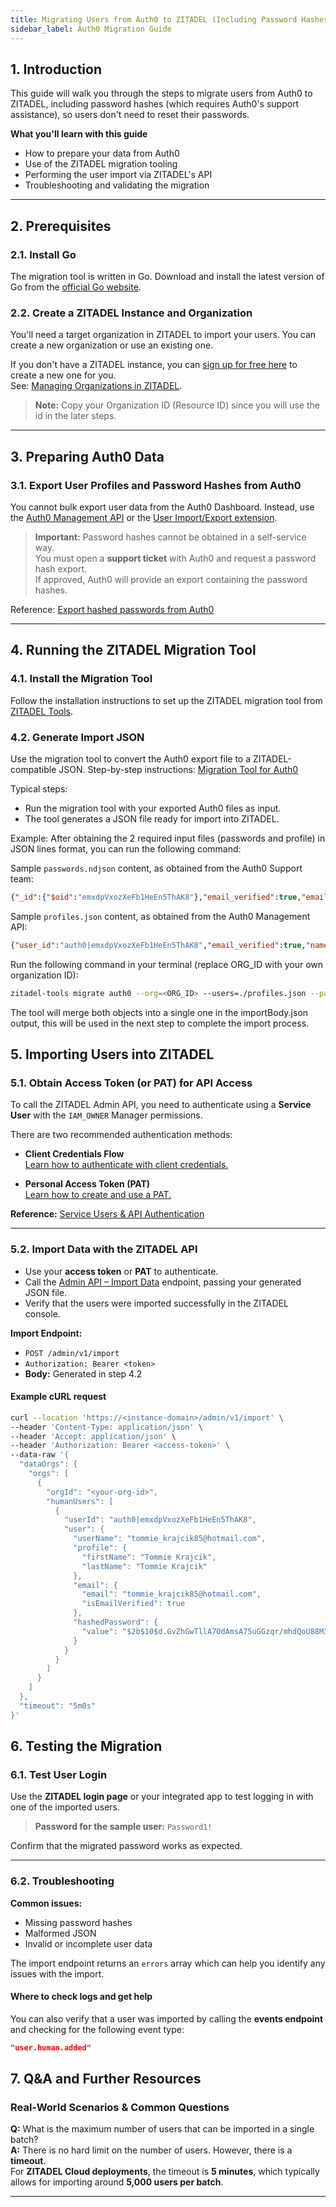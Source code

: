 ```yaml
---
title: Migrating Users from Auth0 to ZITADEL (Including Password Hashes)
sidebar_label: Auth0 Migration Guide
---
```


## 1. Introduction

This guide will walk you through the steps to migrate users from Auth0 to ZITADEL, including password hashes (which requires Auth0's support assistance), so users don't need to reset their passwords.

**What you'll learn with this guide**
- How to prepare your data from Auth0
- Use of the ZITADEL migration tooling
- Performing the user import via ZITADEL's API
- Troubleshooting and validating the migration

---

## 2. Prerequisites

### 2.1. Install Go
The migration tool is written in Go. Download and install the latest version of Go from the [official Go website](https://go.dev/doc/install).

### 2.2. Create a ZITADEL Instance and Organization
You'll need a target organization in ZITADEL to import your users. You can create a new organization or use an existing one.  

If you don't have a ZITADEL instance, you can [sign up for free here](https://zitadel.com) to create a new one for you.  
See: [Managing Organizations in ZITADEL](https://zitadel.com/docs/guides/manage/console/organizations).

> **Note:** Copy your Organization ID (Resource ID) since you will use the id in the later steps.

---

## 3. Preparing Auth0 Data

### 3.1. Export User Profiles and Password Hashes from Auth0
You cannot bulk export user data from the Auth0 Dashboard. Instead, use the  [Auth0 Management API](https://auth0.com/docs/manage-users/user-migration#bulk-user-exports) or the [User Import/Export extension](https://auth0.com/docs/manage-users/user-migration/user-import-export-extension).

> **Important:** Password hashes cannot be obtained in a self-service way.  
> You must open a **support ticket** with Auth0 and request a password hash export.  
> If approved, Auth0 will provide an export containing the password hashes.  

Reference: [Export hashed passwords from Auth0](https://zitadel.com/docs/guides/migrate/sources/auth0#export-hashed-passwords)

---

## 4. Running the ZITADEL Migration Tool

### 4.1. Install the Migration Tool
Follow the installation instructions to set up the ZITADEL migration tool from [ZITADEL Tools](https://github.com/zitadel/zitadel-tools?tab=readme-ov-file#installation).

### 4.2. Generate Import JSON
Use the migration tool to convert the Auth0 export file to a ZITADEL-compatible JSON.
Step-by-step instructions: [Migration Tool for Auth0](https://github.com/zitadel/zitadel-tools/blob/main/cmd/migration/auth0/readme.md)

Typical steps:
- Run the migration tool with your exported Auth0 files as input.
- The tool generates a JSON file ready for import into ZITADEL.

Example:
After obtaining the 2 required input files (passwords and profile) in JSON lines format, you can run the following command:

Sample `passwords.ndjson` content, as obtained from the Auth0 Support team:
```json
{"_id":{"$oid":"emxdpVxozXeFb1HeEn5ThAK8"},"email_verified":true,"email":"tommie_krajcik85@hotmail.com","passwordHash":"$2b$10$d.GvZhGwTllA7OdAmsA75uGGzqr/mhdQoU88M3zD.fX3Vb8Rcf33.","password_set_date":{"$date":"2025-06-30T00:00:00.000Z"},"tenant":"test","connection":"Username-Password-Authentication","_tmp_is_unique":true}
```

Sample `profiles.json` content, as obtained from the Auth0 Management API:
```json
{"user_id":"auth0|emxdpVxozXeFb1HeEn5ThAK8","email_verified":true,"name":"Tommie Krajcik","email":"tommie_krajcik85@hotmail.com"}
```

Run the following command in your terminal (replace ORG_ID with your own organization ID):
```bash
zitadel-tools migrate auth0 --org=<ORG_ID> --users=./profiles.json --passwords=./passwords.ndjson --multiline --email-verified --output=./importBody.json --timeout=5m0s
```

The tool will merge both objects into a single one in the importBody.json output, this will be used in the next step to complete the import process.

## 5. Importing Users into ZITADEL

### 5.1. Obtain Access Token (or PAT) for API Access

To call the ZITADEL Admin API, you need to authenticate using a **Service User** with the `IAM_OWNER` Manager permissions.

There are two recommended authentication methods:

- **Client Credentials Flow**  
  [Learn how to authenticate with client credentials.](https://zitadel.com/docs/guides/integrate/service-users/client-credentials)

- **Personal Access Token (PAT)**  
  [Learn how to create and use a PAT.](https://zitadel.com/docs/guides/integrate/service-users/authenticate-service-users#personal-access-token)

**Reference:** [Service Users & API Authentication](https://zitadel.com/docs/guides/integrate/service-users/authenticate-service-users#authentication-methods)

---

### 5.2. Import Data with the ZITADEL API

- Use your **access token** or **PAT** to authenticate.
- Call the [Admin API – Import Data](https://zitadel.com/docs/apis/resources/admin/admin-service-import-data) endpoint, passing your generated JSON file.
- Verify that the users were imported successfully in the ZITADEL console.

**Import Endpoint:**

- `POST /admin/v1/import`
- `Authorization: Bearer <token>`
- **Body:** Generated in step 4.2

#### Example cURL request

```bash
curl --location 'https://<instance-domain>/admin/v1/import' \
--header 'Content-Type: application/json' \
--header 'Accept: application/json' \
--header 'Authorization: Bearer <access-token>' \
--data-raw '{
  "dataOrgs": {
    "orgs": [
      {
        "orgId": "<your-org-id>",
        "humanUsers": [
          {
            "userId": "auth0|emxdpVxozXeFb1HeEn5ThAK8",
            "user": {
              "userName": "tommie_krajcik85@hotmail.com",
              "profile": {
                "firstName": "Tommie Krajcik",
                "lastName": "Tommie Krajcik"
              },
              "email": {
                "email": "tommie_krajcik85@hotmail.com",
                "isEmailVerified": true
              },
              "hashedPassword": {
                "value": "$2b$10$d.GvZhGwTllA7OdAmsA75uGGzqr/mhdQoU88M3zD.fX3Vb8Rcf33."
              }
            }
          }
        ]
      }
    ]
  },
  "timeout": "5m0s"
}'
```

## 6. Testing the Migration

### 6.1. Test User Login

Use the **ZITADEL login page** or your integrated app to test logging in with one of the imported users.

> **Password for the sample user:** `Password1!`

Confirm that the migrated password works as expected.

---

### 6.2. Troubleshooting

**Common issues:**

- Missing password hashes  
- Malformed JSON  
- Invalid or incomplete user data  

The import endpoint returns an `errors` array which can help you identify any issues with the import.

#### Where to check logs and get help

You can also verify that a user was imported by calling the **events endpoint** and checking for the following event type:

```json
"user.human.added"
```

## 7. Q&A and Further Resources

### Real-World Scenarios & Common Questions

**Q:** What is the maximum number of users that can be imported in a single batch?  
**A:** There is no hard limit on the number of users. However, there is a **timeout**.  
For **ZITADEL Cloud deployments**, the timeout is **5 minutes**, which typically allows for importing around **5,000 users per batch**.

---